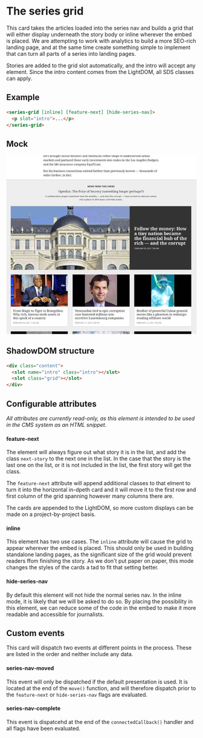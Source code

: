 # The series grid

This card takes the articles loaded into the series nav and builds a grid that will either display underneath the story body or inline wherever the embed is placed. We are attempting to work with analytics to build a more SEO-rich landing page, and at the same time create something simple to implement that can turn all parts of a series into landing pages.

Stories are added to the grid slot automatically, and the intro will accept any element. Since the intro content comes from the LightDOM, all SDS classes can apply.

## Example

```html
<series-grid [inline] [feature-next] [hide-series-nav]>
  <p slot="intro">...</p>
</series-grid>
```

## Mock

![Series grid mock](screenshot.jpg)

## ShadowDOM structure

```html
<div class="content">
  <slot name="intro" class="intro"></slot>
  <slot class="grid"></slot>
</div>
```

## Configurable attributes

*All attributes are currently read-only, as this element is intended to be used in the CMS system as an HTML snippet.*

#### feature-next

The element will always figure out what story it is in the list, and add the class `next-story` to the next one in the list. In the case that the story is the last one on the list, or it is not included in the list, the first story will get the class. 

The `feature-next` attribute will append additional classes to that elment to turn it into the horizontal in-dpeth card and it will move it to the first row and first column of the grid spanning however many columns there are.

The cards are appended to the LightDOM, so more custom displays can be made on a project-by-project basis.

#### inline

This element has two use cases. The `inline` attribute will cause the grid to appear wherever the embed is placed. This should only be used in building standalone landing pages, as the significant size of the grid would prevent readers ffom finishing the story. As we don't put paper on paper, this mode changes the styles of the cards a tad to fit that setting better.

#### hide-series-nav

By default this element will not hide the normal series nav. In the inline mode, it is likely that we will be asked to do so. By placing the possibility in this element, we can reduce some of the code in the embed to make it more readable and accessible for journalists.

## Custom events

This card will dispatch two events at different points in the process. These are listed in the order and neither include any data.

#### series-nav-moved

This event will only be dispatched if the default presentation is used. It is located at the end of the `move()` function, and will therefore dispatch prior to the `feature-next` or `hide-series-nav` flags are evaluated.

#### series-nav-complete

This event is dispatcehd at the end of the `connectedCallback()` handler and all flags have been evaluated.

